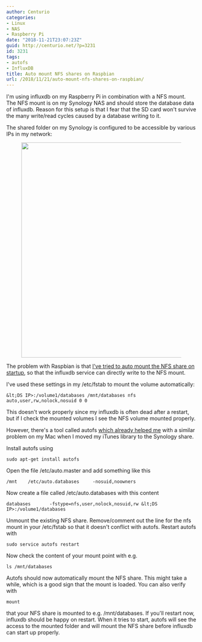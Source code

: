 ```yaml
---
author: Centurio
categories:
- Linux
- NAS
- Raspberry Pi
date: "2018-11-21T23:07:23Z"
guid: http://centurio.net/?p=3231
id: 3231
tags:
- autofs
- InfluxDB
title: Auto mount NFS shares on Raspbian
url: /2018/11/21/auto-mount-nfs-shares-on-raspbian/
---
```

I'm using influxdb on my Raspberry Pi in combination with a NFS mount. The NFS mount is on my Synology NAS and should store the database data of influxdb. Reason for this setup is that I fear that the SD card won't survive the many write/read cycles caused by a database writing to it.

The shared folder on my Synology is configured to be accessible by various IPs in my network:<figure class="wp-block-image">

<img loading="lazy" width="862" height="569" src="http://centurio.net/wp-content/uploads/2018/11/synology-nfs-settings.png" alt="" class="wp-image-3232" srcset="https://centurio.net/wp-content/uploads/2018/11/synology-nfs-settings.png 862w, https://centurio.net/wp-content/uploads/2018/11/synology-nfs-settings-300x198.png 300w, https://centurio.net/wp-content/uploads/2018/11/synology-nfs-settings-768x507.png 768w" sizes="(max-width: 862px) 100vw, 862px" /> </figure> 

The problem with Raspbian is that [I've tried to auto mount the NFS share on startup](http://centurio.net/2018/10/28/howto-ensure-automatically-mounted-nfs-volume-on-raspbian-stretch/), so that the influxdb service can directly write to the NFS mount. 

I've used these settings in my /etc/fstab to mount the volume automatically:

```
&lt;DS IP>:/volume1/databases /mnt/databases nfs auto,user,rw,nolock,nosuid 0 0
```

This doesn't work properly since my influxdb is often dead after a restart, but if I check the mounted volumes I see the NFS volume mounted properly.

However, there's a tool called autofs [which already helped me](http://centurio.net/2016/03/16/automount-network-shares-on-mac-os-for-use-in-itunes/) with a similar problem on my Mac when I moved my iTunes library to the Synology share.

Install autofs using

```
sudo apt-get install autofs
```

Open the file /etc/auto.master and add something like this

```
/mnt    /etc/auto.databases     -nosuid,noowners
```

Now create a file called /etc/auto.databases with this content

```
databases       -fstype=nfs,user,nolock,nosuid,rw &lt;DS IP>:/volume1/databases
```

Unmount the existing NFS share. Remove/comment out the line for the nfs mount in your /etc/fstab so that it doesn't conflict with autofs. Restart autofs with

```
sudo service autofs restart
```

Now check the content of your mount point with e.g.

```
ls /mnt/databases
```

Autofs should now automatically mount the NFS share. This might take a while, which is a good sign that the mount is loaded. You can also verify with

```
mount
```

that your NFS share is mounted to e.g. /mnt/databases. If you'll restart now, influxdb should be happy on restart. When it tries to start, autofs will see the access to the mounted folder and will mount the NFS share before influxdb can start up properly.